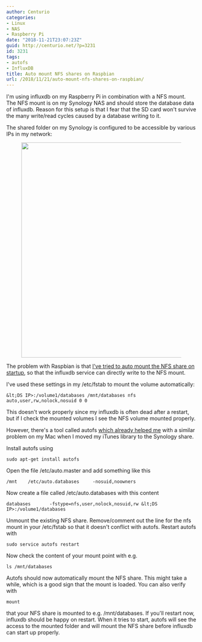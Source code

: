 ```yaml
---
author: Centurio
categories:
- Linux
- NAS
- Raspberry Pi
date: "2018-11-21T23:07:23Z"
guid: http://centurio.net/?p=3231
id: 3231
tags:
- autofs
- InfluxDB
title: Auto mount NFS shares on Raspbian
url: /2018/11/21/auto-mount-nfs-shares-on-raspbian/
---
```

I'm using influxdb on my Raspberry Pi in combination with a NFS mount. The NFS mount is on my Synology NAS and should store the database data of influxdb. Reason for this setup is that I fear that the SD card won't survive the many write/read cycles caused by a database writing to it.

The shared folder on my Synology is configured to be accessible by various IPs in my network:<figure class="wp-block-image">

<img loading="lazy" width="862" height="569" src="http://centurio.net/wp-content/uploads/2018/11/synology-nfs-settings.png" alt="" class="wp-image-3232" srcset="https://centurio.net/wp-content/uploads/2018/11/synology-nfs-settings.png 862w, https://centurio.net/wp-content/uploads/2018/11/synology-nfs-settings-300x198.png 300w, https://centurio.net/wp-content/uploads/2018/11/synology-nfs-settings-768x507.png 768w" sizes="(max-width: 862px) 100vw, 862px" /> </figure> 

The problem with Raspbian is that [I've tried to auto mount the NFS share on startup](http://centurio.net/2018/10/28/howto-ensure-automatically-mounted-nfs-volume-on-raspbian-stretch/), so that the influxdb service can directly write to the NFS mount. 

I've used these settings in my /etc/fstab to mount the volume automatically:

```
&lt;DS IP>:/volume1/databases /mnt/databases nfs auto,user,rw,nolock,nosuid 0 0
```

This doesn't work properly since my influxdb is often dead after a restart, but if I check the mounted volumes I see the NFS volume mounted properly.

However, there's a tool called autofs [which already helped me](http://centurio.net/2016/03/16/automount-network-shares-on-mac-os-for-use-in-itunes/) with a similar problem on my Mac when I moved my iTunes library to the Synology share.

Install autofs using

```
sudo apt-get install autofs
```

Open the file /etc/auto.master and add something like this

```
/mnt    /etc/auto.databases     -nosuid,noowners
```

Now create a file called /etc/auto.databases with this content

```
databases       -fstype=nfs,user,nolock,nosuid,rw &lt;DS IP>:/volume1/databases
```

Unmount the existing NFS share. Remove/comment out the line for the nfs mount in your /etc/fstab so that it doesn't conflict with autofs. Restart autofs with

```
sudo service autofs restart
```

Now check the content of your mount point with e.g.

```
ls /mnt/databases
```

Autofs should now automatically mount the NFS share. This might take a while, which is a good sign that the mount is loaded. You can also verify with

```
mount
```

that your NFS share is mounted to e.g. /mnt/databases. If you'll restart now, influxdb should be happy on restart. When it tries to start, autofs will see the access to the mounted folder and will mount the NFS share before influxdb can start up properly.